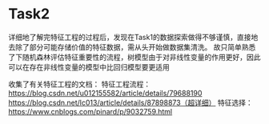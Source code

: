 # Task2
详细地了解完特征工程的过程后，发现在Task1的数据探索做得不够谨慎，直接地去除了部分可能存储价值的特征数据，需从头开始做数据集清洗。
故只简单熟悉了下随机森林评估特征重要性的流程，树模型由于对非线性变量的作用更好，因此可以在存在非线性变量的模型中比回归模型要更适用


收集了有关特征工程的文档：
特征工程流程：
https://blog.csdn.net/u012155582/article/details/79688190
https://blog.csdn.net/lc013/article/details/87898873（超详细）
特征选择：
https://www.cnblogs.com/pinard/p/9032759.html
